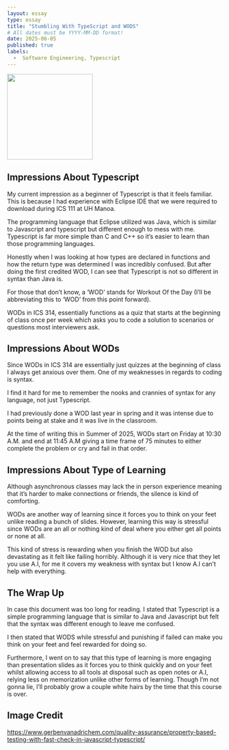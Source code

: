 ```yaml
---
layout: essay
type: essay
title: "Stumbling With TypeScript and WODS"
# All dates must be YYYY-MM-DD format!
date: 2025-06-05
published: true
labels:
  -  Software Engineering, Typescript
---
```


<img width="200px" class="rounded float-start pe-4" src="[../img/difficulty/degree_difficulty.jpg](https://www.gerbenvanadrichem.com/wp-content/uploads/2023/05/Typescript_logo.png)">

## Impressions About Typescript

My current impression as a beginner of Typescript is that it feels familiar. This is because I had experience with Eclipse IDE that we were required to download during ICS 111 at UH Manoa. 

The programming language that Eclipse utilized was Java, which is similar to Javascript and typescript but different enough to mess with me. Typescript is far more simple than C and C++ so it’s easier to learn than those programming languages. 

Honestly when I was looking at how types are declared in functions and how the return type was determined I was incredibly confused. But after doing the first credited WOD, I can see that Typescript is not so different in syntax than Java is. 

For those that don’t know, a ‘WOD’ stands for Workout Of the Day (I’ll be abbreviating this to ‘WOD’ from this point forward). 

WODs in ICS 314, essentially functions as a quiz that starts at the beginning of class once per week which asks you to code a solution to scenarios or questions most interviewers ask.  

## Impressions About WODs

Since WODs in ICS 314 are essentially just quizzes at the beginning of class I always get anxious over them. One of my weaknesses in regards to coding is syntax. 

I find it hard for me to remember the nooks and crannies of syntax for any language, not just Typescript.

I had previously done a WOD last year in spring and it was intense due to points being at stake and it was live in the classroom. 

At the time of writing this in Summer of 2025, WODs start on Friday at 10:30 A.M. and end at 11:45 A.M giving a time frame of 75 minutes to either complete the problem or cry and fail in that order. 

## Impressions About Type of Learning

Although asynchronous classes may lack the in person experience meaning that it’s harder to make connections or friends, the silence is kind of comforting. 

WODs are another way of learning since it forces you to think on your feet unlike reading a bunch of slides. However, learning this way is stressful since WODs are an all or nothing kind of deal where you either get all points or none at all. 

This kind of stress is rewarding when you finish the WOD but also devastating as it felt like failing horribly. Although it is very nice that they let you use A.I, for me it covers my weakness with syntax but I know A.I can’t help with everything.

## The Wrap Up

In case this document was too long for reading. I stated that Typescript is a simple programming language that is similar to Java and Javascript but felt that the syntax was different enough to leave me confused. 

I then stated that WODS while stressful and punishing if failed can make you think on your feet and feel rewarded for doing so. 

Furthermore, I went on to say that this type of learning is more engaging than presentation slides as it forces you to think quickly and on your feet whilst allowing access to all tools at disposal such as open notes or A.I, relying less on 
memorization unlike other forms of learning. Though I’m not gonna lie, I’ll probably grow a couple white hairs by the time that this course is over.

## Image Credit

https://www.gerbenvanadrichem.com/quality-assurance/property-based-testing-with-fast-check-in-javascript-typescript/
